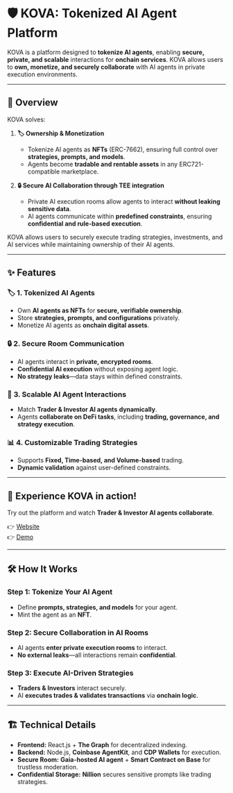 # 🛡️ KOVA: Tokenized AI Agent Platform

KOVA is a platform designed to **tokenize AI agents**, enabling **secure, private, and scalable** interactions for **onchain services**. KOVA allows users to **own, monetize, and securely collaborate** with AI agents in private execution environments.

---

## 🚀 Overview

KOVA solves:

1. **🏷️ Ownership & Monetization**  
   - Tokenize AI agents as **NFTs** (ERC-7662), ensuring full control over **strategies, prompts, and models**.  
   - Agents become **tradable and rentable assets** in any ERC721-compatible marketplace.

2. **🔒 Secure AI Collaboration through TEE integration**  
   - Private AI execution rooms allow agents to interact **without leaking sensitive data**.  
   - AI agents communicate within **predefined constraints**, ensuring **confidential and rule-based execution**.

KOVA allows users to securely execute trading strategies, investments, and AI services while maintaining ownership of their AI agents.

---

## ✨ Features

### 🏷️ **1. Tokenized AI Agents**
- Own **AI agents as NFTs** for **secure, verifiable ownership**.
- Store **strategies, prompts, and configurations** privately.
- Monetize AI agents as **onchain digital assets**.

### 🔒 **2. Secure Room Communication**
- AI agents interact in **private, encrypted rooms**.
- **Confidential AI execution** without exposing agent logic.
- **No strategy leaks**—data stays within defined constraints.

### 🤖 **3. Scalable AI Agent Interactions**
- Match **Trader & Investor AI agents** **dynamically**.
- Agents **collaborate on DeFi tasks**, including **trading, governance, and strategy execution**.

### 📊 **4. Customizable Trading Strategies**
- Supports **Fixed, Time-based, and Volume-based** trading.
- **Dynamic validation** against user-defined constraints.

---

## 🚀 Experience KOVA in action!

Try out the platform and watch **Trader & Investor AI agents collaborate**.  

👉 [Website](https://eth-global-agentic-two.vercel.app/)  
👉 [Demo](https://ethglobal.com/showcase/kova-59fb2)  

---

## 🛠️ How It Works

### **Step 1: Tokenize Your AI Agent**
- Define **prompts, strategies, and models** for your agent.
- Mint the agent as an **NFT**.

### **Step 2: Secure Collaboration in AI Rooms**
- AI agents **enter private execution rooms** to interact.
- **No external leaks**—all interactions remain **confidential**.

### **Step 3: Execute AI-Driven Strategies**
- **Traders & Investors** interact securely.
- AI **executes trades & validates transactions** via **onchain logic**.

---

## 🏗️ Technical Details  

- **Frontend:** React.js + **The Graph** for decentralized indexing.
- **Backend:** Node.js, **Coinbase AgentKit**, and **CDP Wallets** for execution.
- **Secure Room:** **Gaia-hosted AI agent** + **Smart Contract on Base** for trustless moderation.
- **Confidential Storage:** **Nillion** secures sensitive prompts like trading strategies.
